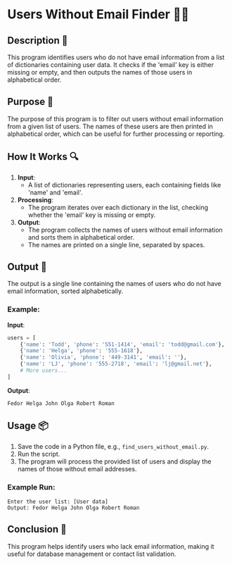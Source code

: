 # Users Without Email Finder 📧❌

## Description 📝

This program identifies users who do not have email information from a list of dictionaries containing user data.
It checks if the 'email' key is either missing or empty, and then outputs the names of those users in alphabetical order.

## Purpose 🎯

The purpose of this program is to filter out users without email information from a given list of users.
The names of these users are then printed in alphabetical order, which can be useful for further processing or reporting.

## How It Works 🔍

1. **Input**:
    - A list of dictionaries representing users, each containing fields like 'name' and 'email'.
2. **Processing**:
    - The program iterates over each dictionary in the list, checking whether the 'email' key is missing or empty.
3. **Output**:
    - The program collects the names of users without email information and sorts them in alphabetical order.
    - The names are printed on a single line, separated by spaces.

## Output 📜

The output is a single line containing the names of users who do not have email information, sorted alphabetically.

### Example:

**Input**:

```python
users = [
    {'name': 'Todd', 'phone': '551-1414', 'email': 'todd@gmail.com'},
    {'name': 'Helga', 'phone': '555-1618'},
    {'name': 'Olivia', 'phone': '449-3141', 'email': ''},
    {'name': 'LJ', 'phone': '555-2718', 'email': 'lj@gmail.net'},
    # More users...
]
```

**Output**:

```plaintext
Fedor Helga John Olga Robert Roman
```

## Usage 📦

1. Save the code in a Python file, e.g., `find_users_without_email.py`.
2. Run the script.
3. The program will process the provided list of users and display the names of those without email addresses.

### Example Run:

```plaintext
Enter the user list: [User data]
Output: Fedor Helga John Olga Robert Roman
```

## Conclusion 🚀

This program helps identify users who lack email information, making it useful for database management or contact list validation.
